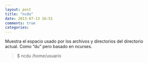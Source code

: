 ```yaml
---
layout: post
title: "ncdu"
date: 2013-07-13 16:51
comments: true
categories: 
---
```

Muestra el espacio usado por los archivos y directorios del directorio actual. Como “du” pero basado en ncurses.

>$ ncdu /home/usuario

